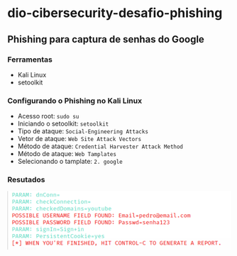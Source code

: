 # dio-cibersecurity-desafio-phishing
## Phishing para captura de senhas do Google

### Ferramentas

- Kali Linux
- setoolkit

### Configurando o Phishing no Kali Linux

- Acesso root: ``` sudo su ```
- Iniciando o setoolkit: ``` setoolkit ```
- Tipo de ataque: ``` Social-Engineering Attacks ```
- Vetor de ataque: ``` Web Site Attack Vectors ```
- Método de ataque: ```Credential Harvester Attack Method ```
- Método de ataque: ``` Web Tamplates ```
- Selecionando o tamplate: ``` 2. google ```

### Resutados

![Alt text](./resultado.png "Optional title")
